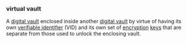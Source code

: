 ### virtual vault

<p class="c8"><span>A </span><span class="c2"><a class="c3" href="#h.cz29glapo2tg">digital </a></span><span class="c2"><a class="c3" href="#h.cz29glapo2tg">vault</a></span><span>&nbsp;</span><span>enclosed inside another </span><span class="c2"><a class="c3" href="#h.cz29glapo2tg">digital vault</a></span><span>&nbsp;by virtue of having its own </span><span class="c2"><a class="c3" href="#h.wyda231qefe">verifiable identifier</a></span><span>&nbsp;(VID) and its own set of </span><span class="c2"><a class="c3" href="#h.iyq318f2vg61">encryption</a></span><span>&nbsp;</span><span class="c2"><a class="c3" href="#h.bk8tq6m7ylyl">keys</a></span><span>&nbsp;that are separate from those used to unlock the enclosing vault.</span></p>